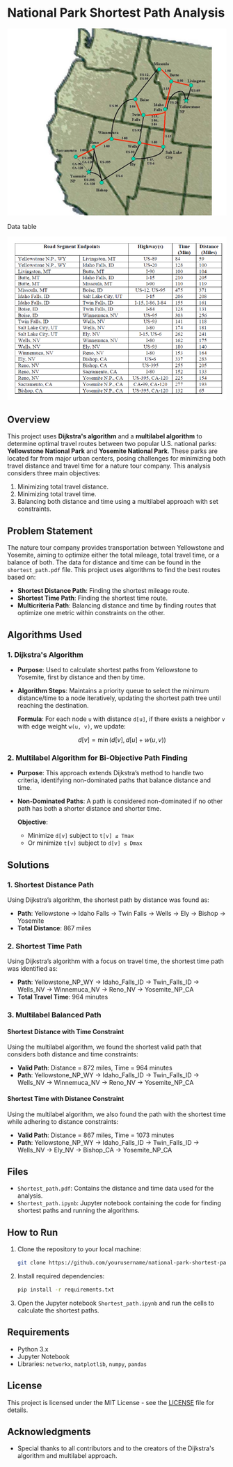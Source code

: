 # National Park Shortest Path Analysis

![Eight Image](https://github.com/Johnlee19990908/Min-Cost-Flow_-Transportation-Strategy/blob/main/readme_photo/1.png)

Data table

![Eight Image](https://github.com/Johnlee19990908/National-Park-Shortest-Path-Analysis/blob/main/readme_photo/2.png)
## Overview
This project uses **Dijkstra's algorithm** and a **multilabel algorithm** to determine optimal travel routes between two popular U.S. national parks: **Yellowstone National Park** and **Yosemite National Park**. These parks are located far from major urban centers, posing challenges for minimizing both travel distance and travel time for a nature tour company. This analysis considers three main objectives:

1. Minimizing total travel distance.
2. Minimizing total travel time.
3. Balancing both distance and time using a multilabel approach with set constraints.

## Problem Statement
The nature tour company provides transportation between Yellowstone and Yosemite, aiming to optimize either the total mileage, total travel time, or a balance of both. The data for distance and time can be found in the `shortest_path.pdf` file. This project uses algorithms to find the best routes based on:

- **Shortest Distance Path**: Finding the shortest mileage route.
- **Shortest Time Path**: Finding the shortest time route.
- **Multicriteria Path**: Balancing distance and time by finding routes that optimize one metric within constraints on the other.

## Algorithms Used

### 1. Dijkstra's Algorithm
- **Purpose**: Used to calculate shortest paths from Yellowstone to Yosemite, first by distance and then by time.
- **Algorithm Steps**: Maintains a priority queue to select the minimum distance/time to a node iteratively, updating the shortest path tree until reaching the destination.

    **Formula**:
    For each node `u` with distance `d[u]`, if there exists a neighbor `v` with edge weight `w(u, v)`, we update:
    
    ```math
    d[v] = \min(d[v], d[u] + w(u, v))
    ```

### 2. Multilabel Algorithm for Bi-Objective Path Finding
- **Purpose**: This approach extends Dijkstra’s method to handle two criteria, identifying non-dominated paths that balance distance and time.
- **Non-Dominated Paths**: A path is considered non-dominated if no other path has both a shorter distance and shorter time.

    **Objective**:
    - Minimize `d[v]` subject to `t[v] ≤ Tmax`
    - Or minimize `t[v]` subject to `d[v] ≤ Dmax`

## Solutions

### 1. Shortest Distance Path
Using Dijkstra’s algorithm, the shortest path by distance was found as:

- **Path**: Yellowstone → Idaho Falls → Twin Falls → Wells → Ely → Bishop → Yosemite
- **Total Distance**: 867 miles

### 2. Shortest Time Path
Using Dijkstra’s algorithm with a focus on travel time, the shortest time path was identified as:

- **Path**: Yellowstone_NP_WY → Idaho_Falls_ID → Twin_Falls_ID → Wells_NV → Winnemuca_NV → Reno_NV → Yosemite_NP_CA
- **Total Travel Time**: 964 minutes

### 3. Multilabel Balanced Path
####  Shortest Distance with Time Constraint
Using the multilabel algorithm, we found the shortest valid path that considers both distance and time constraints:

- **Valid Path**: Distance = 872 miles, Time = 964 minutes
- **Path**: Yellowstone_NP_WY → Idaho_Falls_ID → Twin_Falls_ID → Wells_NV → Winnemuca_NV → Reno_NV → Yosemite_NP_CA

#### Shortest Time with Distance Constraint
Using the multilabel algorithm, we also found the path with the shortest time while adhering to distance constraints:

- **Valid Path**: Distance = 867 miles, Time = 1073 minutes
- **Path**: Yellowstone_NP_WY → Idaho_Falls_ID → Twin_Falls_ID → Wells_NV → Ely_NV → Bishop_CA → Yosemite_NP_CA


## Files

- `Shortest_path.pdf`: Contains the distance and time data used for the analysis.
- `Shortest_path.ipynb`: Jupyter notebook containing the code for finding shortest paths and running the algorithms.

## How to Run

1. Clone the repository to your local machine:

    ```bash
    git clone https://github.com/yourusername/national-park-shortest-path.git
    ```

2. Install required dependencies:

    ```bash
    pip install -r requirements.txt
    ```

3. Open the Jupyter notebook `Shortest_path.ipynb` and run the cells to calculate the shortest paths.

## Requirements

- Python 3.x
- Jupyter Notebook
- Libraries: `networkx`, `matplotlib`, `numpy`, `pandas`

## License
This project is licensed under the MIT License - see the [LICENSE](LICENSE) file for details.

## Acknowledgments

- Special thanks to all contributors and to the creators of the Dijkstra's algorithm and multilabel approach.
